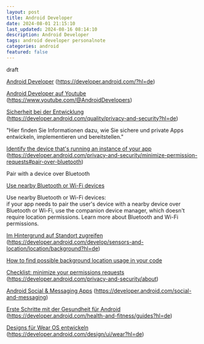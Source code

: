 ```yaml
---
layout: post
title: Android Developer
date: 2024-08-01 21:15:10
last_updated: 2024-08-16 08:14:10
description: Android Developer
tags: android developer personalnote
categories: android
featured: false
---
```


draft

[Android Developer]: https://developer.android.com/?hl=de "https://developer.android.com/?hl=de"

[Android Developer]
(https://developer.android.com/?hl=de)

[Android Developer auf Youtube]: https://www.youtube.com/@AndroidDevelopers "https://www.youtube.com/@AndroidDevelopers"

[Android Developer auf Youtube]
(https://www.youtube.com/@AndroidDevelopers)

[Sicherheit bei der Entwicklung]: https://developer.android.com/quality/privacy-and-security?hl=de "https://developer.android.com/quality/privacy-and-security?hl=de"

[Sicherheit bei der Entwicklung]
(https://developer.android.com/quality/privacy-and-security?hl=de)

"Hier finden Sie Informationen dazu, wie Sie sichere und private Apps entwickeln, implementieren und bereitstellen."

[Identify the device that's running an instance of your app]: https://developer.android.com/privacy-and-security/minimize-permission-requests#pair-over-bluetooth "https://developer.android.com/privacy-and-security/minimize-permission-requests#pair-over-bluetooth"

[Identify the device that's running an instance of your app]
(https://developer.android.com/privacy-and-security/minimize-permission-requests#pair-over-bluetooth)

Pair with a device over Bluetooth

[Use nearby Bluetooth or Wi-Fi devices]: https://developer.android.com/privacy-and-security/about "https://developer.android.com/privacy-and-security/about"

[Use nearby Bluetooth or Wi-Fi devices]

Use nearby Bluetooth or Wi-Fi devices: <br>
if your app needs to pair the user's device with a nearby device over Bluetooth or Wi-Fi, use the companion device
manager,
which doesn't require location permissions. Learn more about Bluetooth and Wi-Fi permissions.

[Im Hintergrund auf Standort zugreifen]: https://developer.android.com/develop/sensors-and-location/location/background?hl=de "https://developer.android.com/develop/sensors-and-location/location/background?hl=de"

[Im Hintergrund auf Standort zugreifen]
(https://developer.android.com/develop/sensors-and-location/location/background?hl=de)

[How to find possible background location usage in your code]: https://www.youtube.com/watch?v=xTVeFJZQ28c "https://www.youtube.com/watch?v=xTVeFJZQ28c"

[How to find possible background location usage in your code]

[Checklist: minimize your permissions requests]: https://developer.android.com/privacy-and-security/about "https://developer.android.com/privacy-and-security/about"

[Checklist: minimize your permissions requests]
(https://developer.android.com/privacy-and-security/about)

[Android Social & Messaging Apps]: https://developer.android.com/social-and-messaging "https://developer.android.com/social-and-messaging"

[Android Social & Messaging Apps]
(https://developer.android.com/social-and-messaging)

[Erste Schritte mit der Gesundheit für Android]: https://developer.android.com/health-and-fitness/guides?hl=de "https://developer.android.com/health-and-fitness/guides?hl=de"

[Erste Schritte mit der Gesundheit für Android]
(https://developer.android.com/health-and-fitness/guides?hl=de)

[Designs für Wear OS entwickeln]: https://developer.android.com/design/ui/wear?hl=de "https://developer.android.com/design/ui/wear?hl=de"

[Designs für Wear OS entwickeln]
(https://developer.android.com/design/ui/wear?hl=de)
